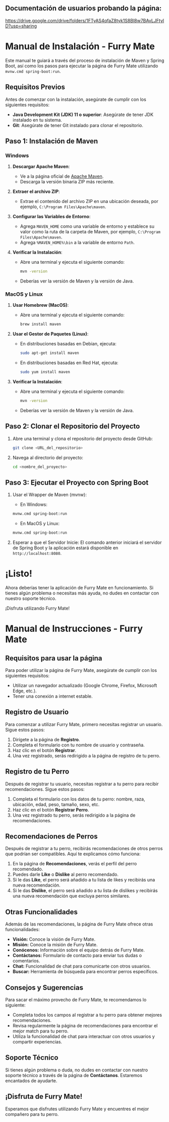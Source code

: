 ## Documentación de usuarios probando la página: 
https://drive.google.com/drive/folders/1FTyAS4qfaZ8tyk1S8Bl8w7BAvLJFtylD?usp=sharing

# Manual de Instalación - Furry Mate

Este manual te guiará a través del proceso de instalación de Maven y Spring Boot, así como los pasos para ejecutar la página de Furry Mate utilizando `mvnw.cmd spring-boot:run`.

## Requisitos Previos

Antes de comenzar con la instalación, asegúrate de cumplir con los siguientes requisitos:

- **Java Development Kit (JDK) 11 o superior**: Asegúrate de tener JDK instalado en tu sistema.
- **Git**: Asegúrate de tener Git instalado para clonar el repositorio.

## Paso 1: Instalación de Maven

### Windows

1. **Descargar Apache Maven**:
   - Ve a la página oficial de [Apache Maven](https://maven.apache.org/download.cgi).
   - Descarga la versión binaria ZIP más reciente.

2. **Extraer el archivo ZIP**:
   - Extrae el contenido del archivo ZIP en una ubicación deseada, por ejemplo, `C:\Program Files\Apache\maven`.

3. **Configurar las Variables de Entorno**:
   - Agrega `MAVEN_HOME` como una variable de entorno y establece su valor como la ruta de la carpeta de Maven, por ejemplo, `C:\Program Files\Apache\maven`.
   - Agrega `%MAVEN_HOME%\bin` a la variable de entorno `Path`.

4. **Verificar la Instalación**:
   - Abre una terminal y ejecuta el siguiente comando:
     ```sh
     mvn -version
     ```
   - Deberías ver la versión de Maven y la versión de Java.

### MacOS y Linux

1. **Usar Homebrew (MacOS)**:
   - Abre una terminal y ejecuta el siguiente comando:
     ```sh
     brew install maven
     ```

2. **Usar el Gestor de Paquetes (Linux)**:
   - En distribuciones basadas en Debian, ejecuta:
     ```sh
     sudo apt-get install maven
     ```

   - En distribuciones basadas en Red Hat, ejecuta:
     ```sh
     sudo yum install maven
     ```

3. **Verificar la Instalación**:
   - Abre una terminal y ejecuta el siguiente comando:
     ```sh
     mvn -version
     ```
   - Deberías ver la versión de Maven y la versión de Java.

## Paso 2: Clonar el Repositorio del Proyecto

1. Abre una terminal y clona el repositorio del proyecto desde GitHub:
   ```sh
   git clone <URL_del_repositorio>

2. Navega al directorio del proyecto:
   ```sh
   cd <nombre_del_proyecto>

## Paso 3: Ejecutar el Proyecto con Spring Boot

1. Usar el Wrapper de Maven (mvnw):
   - En Windows:
   ```sh
   mvnw.cmd spring-boot:run
   ```

   - En MacOS y Linux:
   ```sh
   mvnw.cmd spring-boot:run
   ```
2. Esperar a que el Servidor Inicie:
   El comando anterior iniciará el servidor de Spring Boot y la aplicación estará disponible en `http://localhost:8080`.

# ¡Listo! 

Ahora deberías tener la aplicación de Furry Mate en funcionamiento. Si tienes algún problema o necesitas más ayuda, no dudes en contactar con nuestro soporte técnico.

¡Disfruta utilizando Furry Mate!

# Manual de Instrucciones - Furry Mate

## Requisitos para usar la página
Para poder utilizar la página de Furry Mate, asegúrate de cumplir con los siguientes requisitos:

- Utilizar un navegador actualizado (Google Chrome, Firefox, Microsoft Edge, etc.).
- Tener una conexión a internet estable.

## Registro de Usuario
Para comenzar a utilizar Furry Mate, primero necesitas registrar un usuario. Sigue estos pasos:

1. Dirígete a la página de **Registro**.
2. Completa el formulario con tu nombre de usuario y contraseña.
3. Haz clic en el botón **Registrar**.
4. Una vez registrado, serás redirigido a la página de registro de tu perro.

## Registro de tu Perro
Después de registrar tu usuario, necesitas registrar a tu perro para recibir recomendaciones. Sigue estos pasos:

1. Completa el formulario con los datos de tu perro: nombre, raza, ubicación, edad, peso, tamaño, sexo, etc.
2. Haz clic en el botón **Registrar Perro**.
3. Una vez registrado tu perro, serás redirigido a la página de recomendaciones.

## Recomendaciones de Perros
Después de registrar a tu perro, recibirás recomendaciones de otros perros que podrían ser compatibles. Aquí te explicamos cómo funciona:

1. En la página de **Recomendaciones**, verás el perfil del perro recomendado.
2. Puedes darle **Like** o **Dislike** al perro recomendado.
3. Si le das **Like**, el perro será añadido a tu lista de likes y recibirás una nueva recomendación.
4. Si le das **Dislike**, el perro será añadido a tu lista de dislikes y recibirás una nueva recomendación que excluya perros similares.

## Otras Funcionalidades
Además de las recomendaciones, la página de Furry Mate ofrece otras funcionalidades:

- **Visión:** Conoce la visión de Furry Mate.
- **Misión:** Conoce la misión de Furry Mate.
- **Conócenos:** Información sobre el equipo detrás de Furry Mate.
- **Contáctanos:** Formulario de contacto para enviar tus dudas o comentarios.
- **Chat:** Funcionalidad de chat para comunicarte con otros usuarios.
- **Buscar:** Herramienta de búsqueda para encontrar perros específicos.

## Consejos y Sugerencias
Para sacar el máximo provecho de Furry Mate, te recomendamos lo siguiente:

- Completa todos los campos al registrar a tu perro para obtener mejores recomendaciones.
- Revisa regularmente la página de recomendaciones para encontrar el mejor match para tu perro.
- Utiliza la funcionalidad de chat para interactuar con otros usuarios y compartir experiencias.

## Soporte Técnico
Si tienes algún problema o duda, no dudes en contactar con nuestro soporte técnico a través de la página de **Contáctanos**. Estaremos encantados de ayudarte.

## ¡Disfruta de Furry Mate!
Esperamos que disfrutes utilizando Furry Mate y encuentres el mejor compañero para tu perro.
